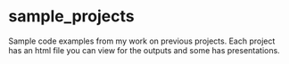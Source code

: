 # sample_projects

Sample code examples from my work on previous projects. Each project has an html file you can view for the outputs and some has presentations. 
